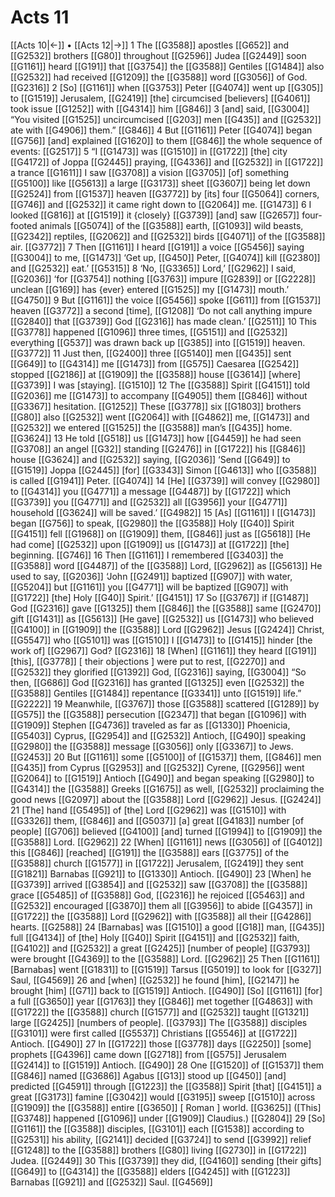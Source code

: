 # Acts 11
[[Acts 10|←]] • [[Acts 12|→]]
1 The [[G3588]] apostles [[G652]] and [[G2532]] brothers [[G80]] throughout [[G2596]] Judea [[G2449]] soon [[G1161]] heard [[G191]] that [[G3754]] the [[G3588]] Gentiles [[G1484]] also [[G2532]] had received [[G1209]] the [[G3588]] word [[G3056]] of God. [[G2316]] 
2 [So] [[G1161]] when [[G3753]] Peter [[G4074]] went up [[G305]] to [[G1519]] Jerusalem, [[G2419]] [the] circumcised [believers] [[G4061]] took issue [[G1252]] with [[G4314]] him [[G846]] 
3 [and] said, [[G3004]] “You visited [[G1525]] uncircumcised [[G203]] men [[G435]] and [[G2532]] ate with [[G4906]] them.” [[G846]] 
4 But [[G1161]] Peter [[G4074]] began [[G756]] [and] explained [[G1620]] to them [[G846]] the whole sequence of events: [[G2517]] 
5 “I [[G1473]] was [[G1510]] in [[G1722]] [the] city [[G4172]] of Joppa [[G2445]] praying, [[G4336]] and [[G2532]] in [[G1722]] a trance [[G1611]] I saw [[G3708]] a vision [[G3705]] [of] something [[G5100]] like [[G5613]] a large [[G3173]] sheet [[G3607]] being let down [[G2524]] from [[G1537]] heaven [[G3772]] by [its] four [[G5064]] corners, [[G746]] and [[G2532]] it came right down to [[G2064]] me. [[G1473]] 
6 I looked [[G816]] at [[G1519]] it {closely} [[G3739]] [and] saw [[G2657]] four-footed animals [[G5074]] of the [[G3588]] earth, [[G1093]] wild beasts, [[G2342]] reptiles, [[G2062]] and [[G2532]] birds [[G4071]] of the [[G3588]] air. [[G3772]] 
7 Then [[G1161]] I heard [[G191]] a voice [[G5456]] saying [[G3004]] to me, [[G1473]] ‘Get up, [[G450]] Peter, [[G4074]] kill [[G2380]] and [[G2532]] eat.’ [[G5315]] 
8 ‘No, [[G3365]] Lord,’ [[G2962]] I said, [[G2036]] ‘for [[G3754]] nothing [[G3763]] impure [[G2839]] or [[G2228]] unclean [[G169]] has {ever} entered [[G1525]] my [[G1473]] mouth.’ [[G4750]] 
9 But [[G1161]] the voice [[G5456]] spoke [[G611]] from [[G1537]] heaven [[G3772]] a second [time], [[G1208]] ‘Do not call anything impure [[G2840]] that [[G3739]] God [[G2316]] has made clean.’ [[G2511]] 
10 This [[G3778]] happened [[G1096]] three times, [[G5151]] and [[G2532]] everything [[G537]] was drawn back up [[G385]] into [[G1519]] heaven. [[G3772]] 
11 Just then, [[G2400]] three [[G5140]] men [[G435]] sent [[G649]] to [[G4314]] me [[G1473]] from [[G575]] Caesarea [[G2542]] stopped [[G2186]] at [[G1909]] the [[G3588]] house [[G3614]] [where] [[G3739]] I was [staying]. [[G1510]] 
12 The [[G3588]] Spirit [[G4151]] told [[G2036]] me [[G1473]] to accompany [[G4905]] them [[G846]] without [[G3367]] hesitation. [[G1252]] These [[G3778]] six [[G1803]] brothers [[G80]] also [[G2532]] went [[G2064]] with [[G4862]] me, [[G1473]] and [[G2532]] we entered [[G1525]] the [[G3588]] man’s [[G435]] home. [[G3624]] 
13 He told [[G518]] us [[G1473]] how [[G4459]] he had seen [[G3708]] an angel [[G32]] standing [[G2476]] in [[G1722]] his [[G846]] house [[G3624]] and [[G2532]] saying, [[G2036]] ‘Send [[G649]] to [[G1519]] Joppa [[G2445]] [for] [[G3343]] Simon [[G4613]] who [[G3588]] is called [[G1941]] Peter. [[G4074]] 
14 [He] [[G3739]] will convey [[G2980]] to [[G4314]] you [[G4771]] a message [[G4487]] by [[G1722]] which [[G3739]] you [[G4771]] and [[G2532]] all [[G3956]] your [[G4771]] household [[G3624]] will be saved.’ [[G4982]] 
15 [As] [[G1161]] I [[G1473]] began [[G756]] to speak, [[G2980]] the [[G3588]] Holy [[G40]] Spirit [[G4151]] fell [[G1968]] on [[G1909]] them, [[G846]] just as [[G5618]] [He had come] [[G2532]] upon [[G1909]] us [[G1473]] at [[G1722]] [the] beginning. [[G746]] 
16 Then [[G1161]] I remembered [[G3403]] the [[G3588]] word [[G4487]] of the [[G3588]] Lord, [[G2962]] as [[G5613]] He used to say, [[G2036]] ‘John [[G2491]] baptized [[G907]] with water, [[G5204]] but [[G1161]] you [[G4771]] will be baptized [[G907]] with [[G1722]] [the] Holy [[G40]] Spirit.’ [[G4151]] 
17 So [[G3767]] if [[G1487]] God [[G2316]] gave [[G1325]] them [[G846]] the [[G3588]] same [[G2470]] gift [[G1431]] as [[G5613]] [He gave] [[G2532]] us [[G1473]] who believed [[G4100]] in [[G1909]] the [[G3588]] Lord [[G2962]] Jesus [[G2424]] Christ, [[G5547]] who [[G5101]] was [[G1510]] I [[G1473]] to [[G1415]] hinder [the work of] [[G2967]] God? [[G2316]] 
18 [When] [[G1161]] they heard [[G191]] [this], [[G3778]] [ their objections ] were put to rest, [[G2270]] and [[G2532]] they glorified [[G1392]] God, [[G2316]] saying, [[G3004]] “So then, [[G686]] God [[G2316]] has granted [[G1325]] even [[G2532]] the [[G3588]] Gentiles [[G1484]] repentance [[G3341]] unto [[G1519]] life.” [[G2222]] 
19 Meanwhile, [[G3767]] those [[G3588]] scattered [[G1289]] by [[G575]] the [[G3588]] persecution [[G2347]] that began [[G1096]] with [[G1909]] Stephen [[G4736]] traveled as far as [[G1330]] Phoenicia, [[G5403]] Cyprus, [[G2954]] and [[G2532]] Antioch, [[G490]] speaking [[G2980]] the [[G3588]] message [[G3056]] only [[G3367]] to Jews. [[G2453]] 
20 But [[G1161]] some [[G5100]] of [[G1537]] them, [[G846]] men [[G435]] from Cyprus [[G2953]] and [[G2532]] Cyrene, [[G2956]] went [[G2064]] to [[G1519]] Antioch [[G490]] and began speaking [[G2980]] to [[G4314]] the [[G3588]] Greeks [[G1675]] as well, [[G2532]] proclaiming the good news [[G2097]] about the [[G3588]] Lord [[G2962]] Jesus. [[G2424]] 
21 [The] hand [[G5495]] of [the] Lord [[G2962]] was [[G1510]] with [[G3326]] them, [[G846]] and [[G5037]] [a] great [[G4183]] number [of people] [[G706]] believed [[G4100]] [and] turned [[G1994]] to [[G1909]] the [[G3588]] Lord. [[G2962]] 
22 [When] [[G1161]] news [[G3056]] of [[G4012]] this [[G846]] [reached] [[G191]] the [[G3588]] ears [[G3775]] of the [[G3588]] church [[G1577]] in [[G1722]] Jerusalem, [[G2419]] they sent [[G1821]] Barnabas [[G921]] to [[G1330]] Antioch. [[G490]] 
23 [When] he [[G3739]] arrived [[G3854]] and [[G2532]] saw [[G3708]] the [[G3588]] grace [[G5485]] of [[G3588]] God, [[G2316]] he rejoiced [[G5463]] and [[G2532]] encouraged [[G3870]] them all [[G3956]] to abide [[G4357]] in [[G1722]] the [[G3588]] Lord [[G2962]] with [[G3588]] all their [[G4286]] hearts. [[G2588]] 
24 [Barnabas] was [[G1510]] a good [[G18]] man, [[G435]] full [[G4134]] of [the] Holy [[G40]] Spirit [[G4151]] and [[G2532]] faith, [[G4102]] and [[G2532]] a great [[G2425]] [number of people] [[G3793]] were brought [[G4369]] to the [[G3588]] Lord. [[G2962]] 
25 Then [[G1161]] [Barnabas] went [[G1831]] to [[G1519]] Tarsus [[G5019]] to look for [[G327]] Saul, [[G4569]] 
26 and [when] [[G2532]] he found [him], [[G2147]] he brought [him] [[G71]] back to [[G1519]] Antioch. [[G490]] [So] [[G1161]] [for] a full [[G3650]] year [[G1763]] they [[G846]] met together [[G4863]] with [[G1722]] the [[G3588]] church [[G1577]] and [[G2532]] taught [[G1321]] large [[G2425]] [numbers of people]. [[G3793]] The [[G3588]] disciples [[G3101]] were first called [[G5537]] Christians [[G5546]] at [[G1722]] Antioch. [[G490]] 
27 In [[G1722]] those [[G3778]] days [[G2250]] [some] prophets [[G4396]] came down [[G2718]] from [[G575]] Jerusalem [[G2414]] to [[G1519]] Antioch. [[G490]] 
28 One [[G1520]] of [[G1537]] them [[G846]] named [[G3686]] Agabus [[G13]] stood up [[G450]] [and] predicted [[G4591]] through [[G1223]] the [[G3588]] Spirit [that] [[G4151]] a great [[G3173]] famine [[G3042]] would [[G3195]] sweep [[G1510]] across [[G1909]] the [[G3588]] entire [[G3650]] [ Roman ] world. [[G3625]] ([This] [[G3748]] happened [[G1096]] under [[G1909]] Claudius.) [[G2804]] 
29 [So] [[G1161]] the [[G3588]] disciples, [[G3101]] each [[G1538]] according to [[G2531]] his ability, [[G2141]] decided [[G3724]] to send [[G3992]] relief [[G1248]] to the [[G3588]] brothers [[G80]] living [[G2730]] in [[G1722]] Judea. [[G2449]] 
30 This [[G3739]] they did, [[G4160]] sending [their gifts] [[G649]] to [[G4314]] the [[G3588]] elders [[G4245]] with [[G1223]] Barnabas [[G921]] and [[G2532]] Saul. [[G4569]] 
